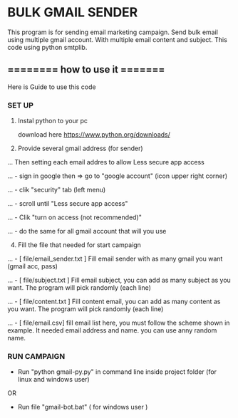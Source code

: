# BULK GMAIL SENDER 

This program is for sending email marketing campaign. Send bulk email using multiple gmail account. With multiple email content and subject.
This code using python smtplib.

## ======== how to use it =======

Here is Guide to use this code


### SET UP

1. Instal python to your pc

	download here https://www.python.org/downloads/

2. Provide several gmail address (for sender)

... Then setting each email addres to allow Less secure app access

... - sign in google then => go to "google account" (icon upper right corner)

... - clik "security" tab (left menu)

... - scroll until "Less secure app access"

... - Clik "turn on access (not recommended)"

... - do the same for all gmail account that will you use

4. Fill the file that needed for start campaign

... - [ file/email_sender.txt ] Fill email sender with as many gmail you want (gmail acc, pass)

... - [ file/subject.txt ] Fill email subject, you can add as many subject as you want. The program will pick randomly (each line)

... - [ file/content.txt ] Fill content email, you can add as many content as you want. The program will pick randomly (each line)

... - [ file/email.csv] fill email list here, you must follow the scheme shown in example. It needed email address and name. you can use anny random name.



### RUN CAMPAIGN

- Run "python gmail-py.py" in command line inside project folder (for linux and windows user)

OR

- Run file "gmail-bot.bat"  ( for windows user )